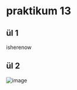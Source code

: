 # praktikum 13

## ül 1
isherenow
## ül 2
![image](https://github.com/MarkusMannil/Andmeturve_mannil/assets/83127947/fee0a0cd-8b38-46ac-ad5a-3e5377b6bfc8)

